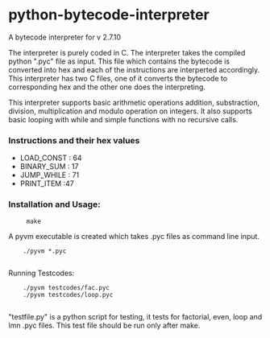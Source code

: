 # python-bytecode-interpreter

A bytecode interpreter for v 2.7.10

The interpreter is purely coded in C. The interpreter takes the compiled python ".pyc" file as input. This file which contains the bytecode is converted into hex and each of the instructions are interperted accordingly. This interpreter has two C files, one of it converts the bytecode to corresponding hex and the other one does the interpreting.

This interpreter supports basic arithmetic operations addition, substraction, division, multiplication and modulo operation on integers.
It also supports basic looping with while and simple functions with no recursive calls.

### Instructions and their hex values 
* LOAD_CONST : 64
* BINARY_SUM : 17
* JUMP_WHILE : 71
* PRINT_ITEM :47

### Installation and Usage:

```
     make

```
A pyvm executable is created which takes .pyc files as command line input.

```
    ./pyvm *.pyc
	
```

Running Testcodes:

```
    ./pyvm testcodes/fac.pyc
    ./pyvm testcodes/loop.pyc
	
```

"testfile.py" is a python script for testing, it tests for factorial, even, loop and lmn .pyc files. This test file should be run only after make.
